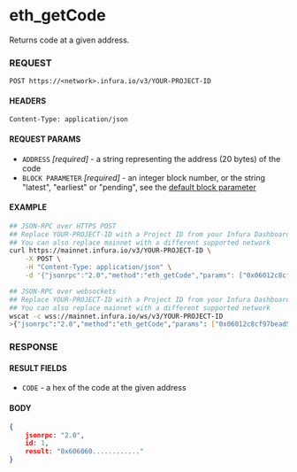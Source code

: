 # eth_getCode

Returns code at a given address.

### REQUEST

`POST https://<network>.infura.io/v3/YOUR-PROJECT-ID`

#### HEADERS

`Content-Type: application/json`

#### REQUEST PARAMS
- `ADDRESS` _[required]_ - a string representing the address (20 bytes) of the code
- `BLOCK PARAMETER` _[required]_ - an integer block number, or the string "latest", "earliest" or "pending", see the [default block parameter](https://github.com/ethereum/wiki/wiki/JSON-RPC#the-default-block-parameter)

#### EXAMPLE
```bash
## JSON-RPC over HTTPS POST
## Replace YOUR-PROJECT-ID with a Project ID from your Infura Dashboard
## You can also replace mainnet with a different supported network
curl https://mainnet.infura.io/v3/YOUR-PROJECT-ID \
    -X POST \
    -H "Content-Type: application/json" \
    -d '{"jsonrpc":"2.0","method":"eth_getCode","params": ["0x06012c8cf97bead5deae237070f9587f8e7a266d"],"id":1}'

## JSON-RPC over websockets
## Replace YOUR-PROJECT-ID with a Project ID from your Infura Dashboard
## You can also replace mainnet with a different supported network
wscat -c wss://mainnet.infura.io/ws/v3/YOUR-PROJECT-ID
>{"jsonrpc":"2.0","method":"eth_getCode","params": ["0x06012c8cf97bead5deae237070f9587f8e7a266d"],"id":1}
```

### RESPONSE

#### RESULT FIELDS
- `CODE` - a hex of the code at the given address

#### BODY

```json
{
    jsonrpc: "2.0",
    id: 1,
    result: "0x606060............"
}
```
